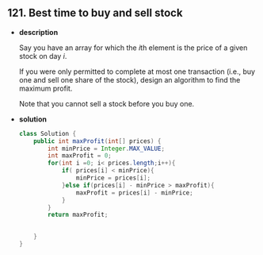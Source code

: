 ##  121. Best time to buy and sell stock

* **description**

  Say you have an array for which the *i*th element is the price of a given stock on day *i*.

  If you were only permitted to complete at most one transaction (i.e., buy one and sell one share of the stock), design an algorithm to find the maximum profit.

  Note that you cannot sell a stock before you buy one.

* **solution**

  ```java
  class Solution {
      public int maxProfit(int[] prices) {
          int minPrice = Integer.MAX_VALUE;
          int maxProfit = 0;
          for(int i =0; i< prices.length;i++){
              if( prices[i] < minPrice){
                  minPrice = prices[i];
              }else if(prices[i] - minPrice > maxProfit){
                  maxProfit = prices[i] - minPrice;
              }
          }
          return maxProfit;
          
  
      }
  }
  ```

  